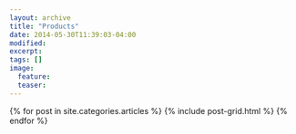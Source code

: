 ```yaml
---
layout: archive
title: "Products"
date: 2014-05-30T11:39:03-04:00
modified:
excerpt:
tags: []
image:
  feature:
  teaser:
---
```


<div class="tiles">
{% for post in site.categories.articles %}
  {% include post-grid.html %}
{% endfor %}
</div><!-- /.tiles -->

